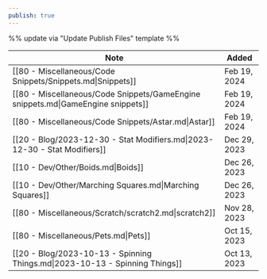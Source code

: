 ```yaml
---
publish: true
---
```

%% update via "Update Publish Files" template %% 

| Note                                                                             | Added        |
| -------------------------------------------------------------------------------- | ------------ |
| [[80 - Miscellaneous/Code Snippets/Snippets.md\|Snippets]]                       | Feb 19, 2024 |
| [[80 - Miscellaneous/Code Snippets/GameEngine snippets.md\|GameEngine snippets]] | Feb 19, 2024 |
| [[80 - Miscellaneous/Code Snippets/Astar.md\|Astar]]                             | Feb 19, 2024 |
| [[20 - Blog/2023-12-30 - Stat Modifiers.md\|2023-12-30 - Stat Modifiers]]        | Dec 29, 2023 |
| [[10 - Dev/Other/Boids.md\|Boids]]                                               | Dec 26, 2023 |
| [[10 - Dev/Other/Marching Squares.md\|Marching Squares]]                         | Dec 26, 2023 |
| [[80 - Miscellaneous/Scratch/scratch2.md\|scratch2]]                             | Nov 28, 2023 |
| [[80 - Miscellaneous/Pets.md\|Pets]]                                             | Oct 15, 2023 |
| [[20 - Blog/2023-10-13 - Spinning Things.md\|2023-10-13 - Spinning Things]]      | Oct 13, 2023 |
